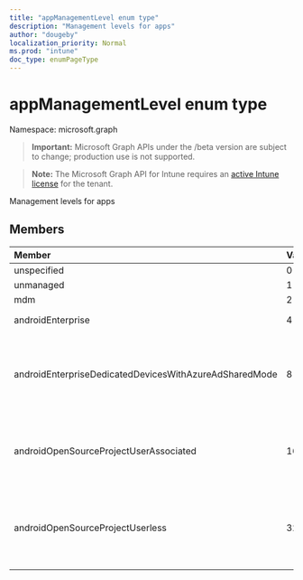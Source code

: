 ```yaml
---
title: "appManagementLevel enum type"
description: "Management levels for apps"
author: "dougeby"
localization_priority: Normal
ms.prod: "intune"
doc_type: enumPageType
---
```


# appManagementLevel enum type

Namespace: microsoft.graph

> **Important:** Microsoft Graph APIs under the /beta version are subject to change; production use is not supported.

> **Note:** The Microsoft Graph API for Intune requires an [active Intune license](https://go.microsoft.com/fwlink/?linkid=839381) for the tenant.

Management levels for apps

## Members
|Member|Value|Description|
|:---|:---|:---|
|unspecified|0|Unspecified|
|unmanaged|1|Unmanaged|
|mdm|2|MDM|
|androidEnterprise|4|Android Enterprise|
|androidEnterpriseDedicatedDevicesWithAzureAdSharedMode|8|Android Enterprise dedicated devices with Azure AD Shared mode|
|androidOpenSourceProjectUserAssociated|16|Android Open Source Project (AOSP) devices|
|androidOpenSourceProjectUserless|32|Android Open Source Project (AOSP) userless devices|




